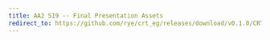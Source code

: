 ```yaml
---
title: AA2 S19 -- Final Presentation Assets
redirect_to: https://github.com/rye/crt_eg/releases/download/v0.1.0/CRT.zip
---
```

